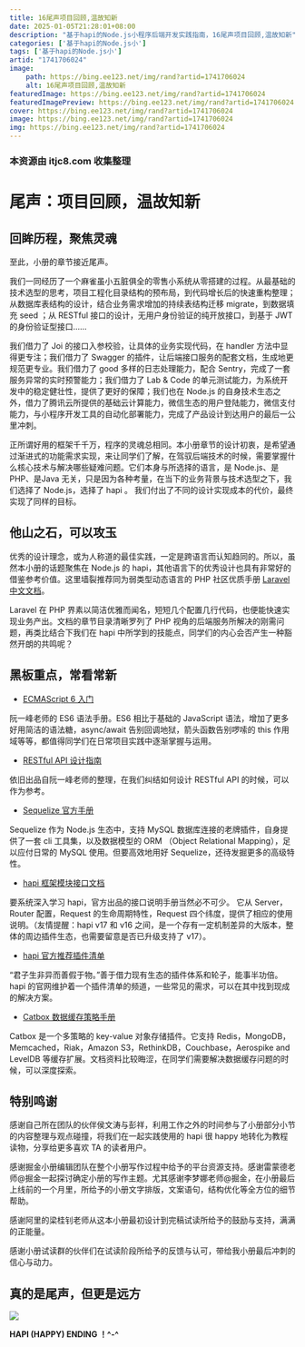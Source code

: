 ```yaml
---
title: 16尾声项目回顾,温故知新
date: 2025-01-05T21:28:01+08:00
description: "基于hapi的Node.js小程序后端开发实践指南，16尾声项目回顾,温故知新"
categories: ['基于hapi的Node.js小']
tags: ['基于hapi的Node.js小']
artid: "1741706024"
image:
    path: https://bing.ee123.net/img/rand?artid=1741706024
    alt: 16尾声项目回顾,温故知新
featuredImage: https://bing.ee123.net/img/rand?artid=1741706024
featuredImagePreview: https://bing.ee123.net/img/rand?artid=1741706024
cover: https://bing.ee123.net/img/rand?artid=1741706024
image: https://bing.ee123.net/img/rand?artid=1741706024
img: https://bing.ee123.net/img/rand?artid=1741706024
---
```


### 本资源由 itjc8.com 收集整理
# 尾声：项目回顾，温故知新

## 回眸历程，聚焦灵魂

至此，小册的章节接近尾声。

我们一同经历了一个麻雀虽小五脏俱全的零售小系统从零搭建的过程。从最基础的技术选型的思考，项目工程化目录结构的预布局，到代码增长后的快速重构整理；从数据库表结构的设计，结合业务需求增加的持续表结构迁移 migrate，到数据填充 seed ；从 RESTful 接口的设计，无用户身份验证的纯开放接口，到基于 JWT 的身份验证型接口……

我们借力了 Joi 的接口入参校验，让具体的业务实现代码，在 handler 方法中显得更专注；我们借力了 Swagger 的插件，让后端接口服务的配套文档，生成地更规范更专业。我们借力了 good 多样的日志处理能力，配合 Sentry，完成了一套服务异常的实时预警能力；我们借力了 Lab & Code 的单元测试能力，为系统开发中的稳定健壮性，提供了更好的保障；我们也在 Node.js 的自身技术生态之外，借力了腾讯云所提供的基础云计算能力，微信生态的用户登陆能力，微信支付能力，与小程序开发工具的自动化部署能力，完成了产品设计到达用户的最后一公里冲刺。

正所谓好用的框架千千万，程序的灵魂总相同。本小册章节的设计初衷，是希望通过渐进式的功能需求实现，来让同学们了解，在驾驭后端技术的时候，需要掌握什么核心技术与解决哪些疑难问题。它们本身与所选择的语言，是 Node.js、是PHP、是Java 无关，只是因为各种考量，在当下的业务背景与技术选型之下，我们选择了 Node.js，选择了 hapi 。 我们付出了不同的设计实现成本的代价，最终实现了同样的目标。

## 他山之石，可以攻玉

优秀的设计理念，或为人称道的最佳实践，一定是跨语言而认知趋同的。所以，虽然本小册的话题聚焦在 Node.js 的 hapi，其他语言下的优秀设计也具有非常好的借鉴参考价值。这里墙裂推荐同为弱类型动态语言的 PHP 社区优质手册 [Laravel 中文文档](https://laravel-china.org/docs/laravel/5.6)。

Laravel 在 PHP 界素以简洁优雅而闻名，短短几个配置几行代码，也便能快速实现业务产出。文档的章节目录清晰罗列了 PHP 视角的后端服务所解决的刚需问题，再类比结合下我们在 hapi 中所学到的技能点，同学们的内心会否产生一种豁然开朗的共鸣呢？

## 黑板重点，常看常新

- [ECMAScript 6 入门](http://es6.ruanyifeng.com)

阮一峰老师的 ES6 语法手册。ES6 相比于基础的 JavaScript 语法，增加了更多好用简洁的语法糖，async/await 告别回调地狱，箭头函数告别啰嗦的 this 作用域等等，都值得同学们在日常项目实践中逐渐掌握与运用。

- [RESTful API 设计指南](http://www.ruanyifeng.com/blog/2014/05/restful_api.html)

依旧出品自阮一峰老师的整理，在我们纠结如何设计 RESTful API 的时候，可以作为参考。

- [Sequelize 官方手册](https://sequelize.readthedocs.io/en/v3/)

Sequelize 作为 Node.js 生态中，支持 MySQL 数据库连接的老牌插件，自身提供了一套 cli 工具集，以及数据模型的 ORM （Object Relational Mapping），足以应付日常的 MySQL 使用。但要高效地用好 Sequelize，还待发掘更多的高级特性。

- [hapi 框架模块接口文档](https://hapijs.com/api)

要系统深入学习 hapi，官方出品的接口说明手册当然必不可少。 它从 Server，Router 配置，Request 的生命周期特性，Request 四个纬度，提供了相应的使用说明。（友情提醒：hapi v17 和 v16 之间，是一个存有一定机制差异的大版本，整体的周边插件生态，也需要留意是否已升级支持了 v17）。

- [hapi 官方推荐插件清单](https://hapijs.com/plugins)

“君子生非异而善假于物。”善于借力现有生态的插件体系和轮子，能事半功倍。hapi 的官网维护着一个插件清单的频道，一些常见的需求，可以在其中找到现成的解决方案。

- [Catbox 数据缓存策略手册 ](https://github.com/hapijs/catbox)

Catbox 是一个多策略的 key-value 对象存储插件。它支持 Redis，MongoDB，Memcached，Riak，Amazon S3，RethinkDB，Couchbase，Aerospike and LevelDB 等缓存扩展。文档资料比较晦涩，在同学们需要解决数据缓存问题的时候，可以深度探索。

## 特别鸣谢

感谢自己所在团队的伙伴侯文涛与彭祥，利用工作之外的时间参与了小册部分小节的内容整理与观点碰撞，将我们在一起实践使用的 hapi 很 happy 地转化为教程读物，分享给更多喜欢 TA 的读者用户。

感谢掘金小册编辑团队在整个小册写作过程中给予的平台资源支持。感谢雷蒙德老师@掘金一起探讨确定小册的写作主题。尤其感谢李梦娜老师@掘金，在小册最后上线前的一个月里，所给予的小册文字排版，文案语句，结构优化等全方位的细节帮助。

感谢阿里的梁桂钊老师从这本小册最初设计到完稿试读所给予的鼓励与支持，满满的正能量。

感谢小册试读群的伙伴们在试读阶段所给予的反馈与认可，带给我小册最后冲刺的信心与动力。

## 真的是尾声，但更是远方

![](https://user-gold-cdn.xitu.io/2018/9/6/165abf2989ba6f33?w=488&h=332&f=jpeg&s=31284)



**HAPI (HAPPY) ENDING ！^-^**